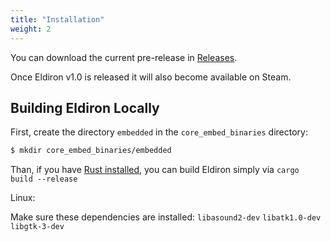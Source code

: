 ```yaml
---
title: "Installation"
weight: 2
---
```


You can download the current pre-release in [Releases](https://github.com/markusmoenig/Eldiron/releases).

Once Eldiron v1.0 is released it will also become available on Steam.

## Building Eldiron Locally

First, create the directory `embedded` in the `core_embed_binaries` directory:

```sh
$ mkdir core_embed_binaries/embedded
```

Than, if you have [Rust installed](https://www.rust-lang.org/tools/install), you can build Eldiron simply via
```cargo build --release```

Linux:

 Make sure these dependencies are installed: `libasound2-dev` `libatk1.0-dev` `libgtk-3-dev`
